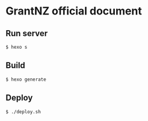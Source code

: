 # GrantNZ official document

## Run server
```
$ hexo s
```

## Build
```
$ hexo generate
```

## Deploy
```
$ ./deploy.sh
```

